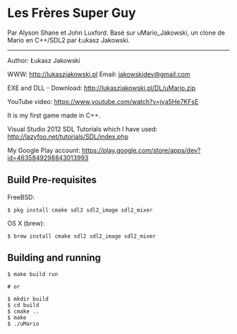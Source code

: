 # Les Frères Super Guy

Par Alyson Shane et John Luxford. Basé sur uMario_Jakowski, un clone de Mario
en C++/SDL2 par Łukasz Jakowski.

---

Author: Łukasz Jakowski

WWW: http://lukaszjakowski.pl
Email: jakowskidev@gmail.com

EXE and DLL - Download: http://lukaszjakowski.pl/DL/uMario.zip

YouTube video: https://www.youtube.com/watch?v=jya5He7KFsE


It is my first game made in C++.

Visual Studio 2012
SDL Tutorials which I have used:
http://lazyfoo.net/tutorials/SDL/index.php


My Google Play account: https://play.google.com/store/apps/dev?id=4635849298843013993


## Build Pre-requisites

FreeBSD:

    $ pkg install cmake sdl2 sdl2_image sdl2_mixer

OS X (brew):

    $ brew install cmake sdl2 sdl2_image sdl2_mixer

## Building and running

    $ make build run

    # or

    $ mkdir build
    $ cd build
    $ cmake ..
    $ make
    $ ./uMario
